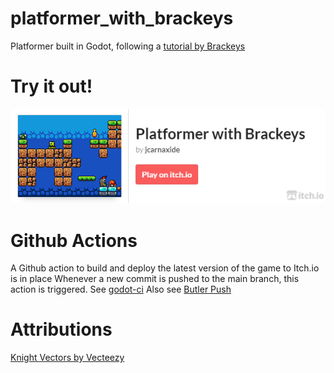 # platformer_with_brackeys
Platformer built in Godot, following a [tutorial by Brackeys](https://youtu.be/LOhfqjmasi0?si=mY3pEPV5ailYH4Kc)

# Try it out!
<a href="https://jcarnaxide.itch.io/platformer-with-brackeys" rel="itch.io web player">![Play](assets/other_images/embed.png)</a>

# Github Actions
A Github action to build and deploy the latest version of the game to Itch.io is in place
Whenever a new commit is pushed to the main branch, this action is triggered.
See [godot-ci](https://github.com/marketplace/actions/godot-ci)
Also see [Butler Push](https://github.com/marketplace/actions/butler-push)

# Attributions
<a href="https://www.vecteezy.com/free-vector/knight">Knight Vectors by Vecteezy</a>